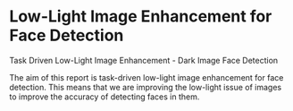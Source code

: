# Low-Light Image Enhancement for Face Detection

Task Driven Low-Light Image Enhancement - Dark Image Face Detection

The aim of this report is task-driven low-light image enhancement for face detection. This means that we are improving the low-light issue of images to improve the accuracy of detecting faces in them.
